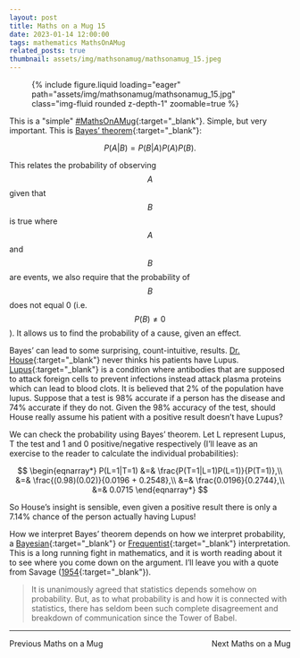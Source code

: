 ```yaml
---
layout: post
title: Maths on a Mug 15
date: 2023-01-14 12:00:00
tags: mathematics MathsOnAMug
related_posts: true
thumbnail: assets/img/mathsonamug/mathsonamug_15.jpeg
---
```


<div class="row mt-3">
    <div class="col-sm mt-3 mt-md-0">
        <figure>
            {% include figure.liquid loading="eager" path="assets/img/mathsonamug/mathsonamug_15.jpg" class="img-fluid rounded z-depth-1" zoomable=true %}
        </figure>
    </div>
</div>

This is a "simple" [#MathsOnAMug](https://seanelvidge.github.io/articles/tag/mathsonamug/){:target="\_blank"}. Simple, but very important. This is [Bayes’ theorem](https://en.wikipedia.org/wiki/Bayes%27_theorem){:target="\_blank"}:

$$
P(A|B)=P(B|A)P(A)P(B).
$$

This relates the probability of observing $$A$$ given that $$B$$ is true where $$A$$ and $$B$$ are events, we also require that the probability of $$B$$ does not equal 0 (i.e. $$P(B)\neq 0$$). It allows us to find the probability of a cause, given an effect.

Bayes’ can lead to some surprising, count-intuitive, results. [Dr. House](https://en.wikipedia.org/wiki/Gregory_House){:target="\_blank"} never thinks his patients have Lupus. [Lupus](https://en.wikipedia.org/wiki/Systemic_lupus_erythematosus){:target="\_blank"} is a condition where antibodies that are supposed to attack foreign cells to prevent infections instead attack plasma proteins which can lead to blood clots. It is believed that 2% of the population have lupus. Suppose that a test is 98% accurate if a person has the disease and 74% accurate if they do not. Given the 98% accuracy of the test, should House really assume his patient with a positive result doesn’t have Lupus?

We can check the probability using Bayes’ theorem. Let L represent Lupus, T the test and 1 and 0 positive/negative respectively (I’ll leave as an exercise to the reader to calculate the individual probabilities):

$$
\begin{eqnarray*}
P(L=1|T=1) &=& \frac{P(T=1|L=1)P(L=1)}{P(T=1)},\\
&=& \frac{(0.98)(0.02)}{0.0196 + 0.2548},\\
&=& \frac{0.0196}{0.2744},\\
&=& 0.0715
\end{eqnarray*}
$$

So House’s insight is sensible, even given a positive result there is only a 7.14% chance of the person actually having Lupus!

How we interpret Bayes’ theorem depends on how we interpret probability, a [Bayesian](https://en.wikipedia.org/wiki/Bayesian_probability){:target="\_blank"} or [Frequentist](https://en.wikipedia.org/wiki/Frequentist_probability){:target="\_blank"} interpretation. This is a long running fight in mathematics, and it is worth reading about it to see where you come down on the argument. I’ll leave you with a quote from Savage ([1954](http://www.isbnsearch.org/isbn/0486623491){:target="\_blank"}).

> It is unanimously agreed that statistics depends somehow on probability. But, as to what probability is and how it is connected with statistics, there has seldom been such complete disagreement and breakdown of communication since the Tower of Babel.

<hr>

<div style="display: flex; justify-content: space-between; align-items: center;">
    <a href="https://seanelvidge.github.io/articles/2021/Maths_on_a_Mug_14/" style="text-decoration: none;">Previous Maths on a Mug</a>
    Next Maths on a Mug
</div>
